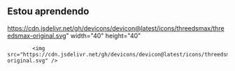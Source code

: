 ## Estou aprendendo

  
 https://cdn.jsdelivr.net/gh/devicons/devicon@latest/icons/threedsmax/threedsmax-original.svg" width="40" height="40"
  

            <img src="https://cdn.jsdelivr.net/gh/devicons/devicon@latest/icons/threedsmax/threedsmax-original.svg" />

          
